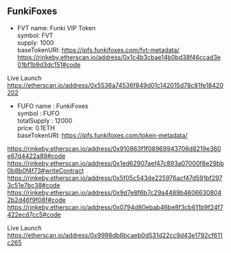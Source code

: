 ## FunkiFoxes
- FVT
name: Funki VIP Token  
symbol: FVT  
supply: 1000  
baseTokenURI: https://ipfs.funkifoxes.com/fvt-metadata/  
https://rinkeby.etherscan.io/address/0x1c4b3cbae14b0bd38f46ccad3e01bf1b9d3dc151#code  
  
Live Launch  
https://etherscan.io/address/0x5536a74536f849d01c142015d78c81fe18420202
- FUFO
name : FunkiFoxes  
symbol : FUFO  
totalSupply : 12000  
price: 0.1ETH  
baseTokenURI: https://ipfs.funkifoxes.com/token-metadata/  

https://rinkeby.etherscan.io/address/0x910863f1f08969943706d8219e360e67d4422a89#code  
https://rinkeby.etherscan.io/address/0x1ed62907aef47c893a07000f8e29bb0b8b0f4f73#writeContract  
https://rinkeby.etherscan.io/address/0x5f05c543de225976acf47d591bf2973c51e7bc38#code  
https://rinkeby.etherscan.io/address/0x9d7e8f6b7c29a4489b46066308042b2d46f9f08f#code  
https://rinkeby.etherscan.io/address/0x0794d80ebab46be8f3cb611b9f24f7422ecd7cc5#code  
  
Live Launch  
https://etherscan.io/address/0x9998db6bcaeb0d531d22cc9d43e1792cf611c265



